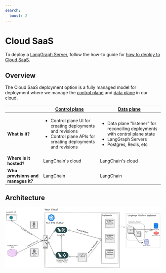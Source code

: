 ```yaml
---
search:
  boost: 2
---
```


# Cloud SaaS

To deploy a [LangGraph Server](../concepts/langgraph_server.md), follow the how-to guide for [how to deploy to Cloud SaaS](../cloud/deployment/cloud.md).

## Overview

The Cloud SaaS deployment option is a fully managed model for deployment where we manage the [control plane](./langgraph_control_plane.md) and [data plane](./langgraph_data_plane.md) in our cloud.

|                                    | [Control plane](../concepts/langgraph_control_plane.md)                                                                                     | [Data plane](../concepts/langgraph_data_plane.md)                                                                                                   |
| ---------------------------------- | ------------------------------------------------------------------------------------------------------------------------------------------- | --------------------------------------------------------------------------------------------------------------------------------------------------- |
| **What is it?**                    | <ul><li>Control plane UI for creating deployments and revisions</li><li>Control plane APIs for creating deployments and revisions</li></ul> | <ul><li>Data plane "listener" for reconciling deployments with control plane state</li><li>LangGraph Servers</li><li>Postgres, Redis, etc</li></ul> |
| **Where is it hosted?**            | LangChain's cloud                                                                                                                           | LangChain's cloud                                                                                                                                   |
| **Who provisions and manages it?** | LangChain                                                                                                                                   | LangChain                                                                                                                                           |

## Architecture

![Cloud SaaS](./img/self_hosted_control_plane_architecture.png)
